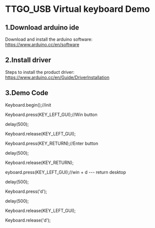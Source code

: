 # TTGO_USB Virtual keyboard Demo

## 1.Download arduino ide

Download and install the arduino software: https://www.arduino.cc/en/software

## 2.Install driver
Steps to install the product driver: https://www.arduino.cc/en/Guide/DriverInstallation

## 3.Demo Code

Keyboard.begin();//init

Keyboard.press(KEY_LEFT_GUI);//Win button

delay(500);

Keyboard.release(KEY_LEFT_GUI);

Keyboard.press(KEY_RETURN);//Enter button

delay(500);
  
Keyboard.release(KEY_RETURN);

eyboard.press(KEY_LEFT_GUI);//win + d --- return desktop

delay(500);

Keyboard.press('d');

delay(500);

Keyboard.release(KEY_LEFT_GUI);

Keyboard.release('d');
